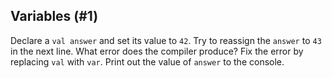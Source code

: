 ## Variables (#1)

Declare a `val answer` and set its value to `42`.
Try to reassign the `answer` to `43` in the next line.
What error does the compiler produce?
Fix the error by replacing `val` with `var`.
Print out the value of `answer` to the console.
